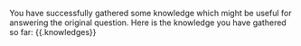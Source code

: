 You have successfully gathered some knowledge which might be useful for answering the original question. Here is the knowledge you have gathered so far:
<knowledges>
{{.knowledges}}
</knowledges>